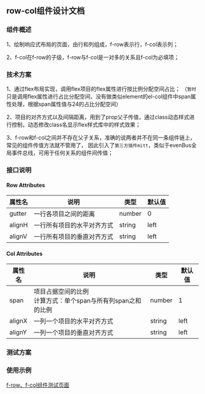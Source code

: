 ## row-col组件设计文档
### 组件概述
1、绘制响应式布局的页面，由行和列组成，f-row表示行，f-col表示列；


2、f-col在f-row的子级，f-row与f-col是一对多的关系且f-col为必填项；
### 技术方案
1、通过flex布局实现，调用flex项目的flex属性进行按比例分配空间占比；
（`暂时`只是调用flex属性进行占比分配空间，没有做类似element的el-col组件中span属性处理，根据span属性值与24的占比分配空间）

2、项目的对齐方式以及间隔距离，用到了prop父子传值，通过class动态样式进行控制，动态修改class名显示flex样式库中的样式效果；

3、f-row和f-col之间并不存在父子关系，准确的说两者并不在同一条组件链上，常见的组件传值方法就不管用了，
因此引入了`第三方插件mitt`，类似于evenBus全局事件总线，可用于任何关系的组件间传值；
### 接口说明
#### Row Attributes
| 属性名 | 说明            | 类型     | 默认值  |
|-----|---------------|--------|------|
| gutter | 一行各项目之间的距离    | number | 0    |
| alignH | 一行所有项目的水平对齐方式 | string | left |
| alignV | 一行所有项目的垂直对齐方式 | string | left |

#### Col Attributes
| 属性名 | 说明                                     | 类型     | 默认值  |
|-----|----------------------------------------|--------|------|
| span | 项目占据空间的比例<br/>计算方式：单个span与所有列span之和的比例 | number | 1    |
| alignX | 一列一个项目的水平对齐方式                          | string | left |
| alignY | 一列一个项目的垂直对齐方式                          | string | left |
### 测试方案

### 使用示例
[f-row、f-col组件测试页面](/src/views/TestPageThree.vue)
